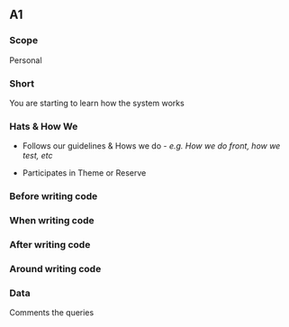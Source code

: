 ## A1
### Scope

Personal

### Short

You are starting to learn how the system works

### Hats & How We

- Follows our guidelines & Hows we do - _e.g. How we do front, how we test, etc_

- Participates in Theme or Reserve

### Before writing code

### When writing code

### After writing code

### Around writing code

### Data

Comments the queries
